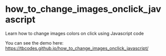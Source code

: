# how_to_change_images_onclick_javascript
Learn how to change images colors on click using Javascript code

You can see the demo here:
https://tbcodes.github.io/how_to_change_images_onclick_javascript/
